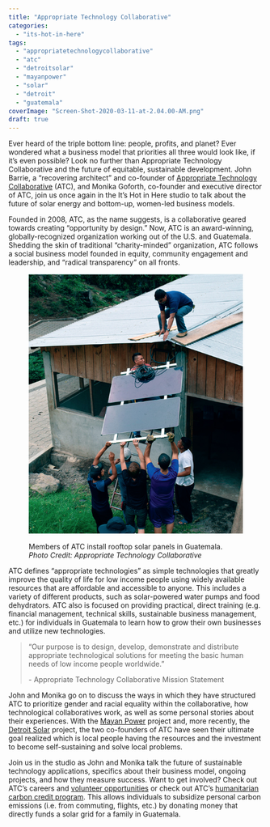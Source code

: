 ```yaml
---
title: "Appropriate Technology Collaborative"
categories: 
  - "its-hot-in-here"
tags: 
  - "appropriatetechnologycollaborative"
  - "atc"
  - "detroitsolar"
  - "mayanpower"
  - "solar"
  - "detroit"
  - "guatemala"
coverImage: "Screen-Shot-2020-03-11-at-2.04.00-AM.png"
draft: true
---
```


Ever heard of the triple bottom line: people, profits, and planet? Ever wondered what a business model that priorities all three would look like, if it’s even possible? Look no further than Appropriate Technology Collaborative and the future of equitable, sustainable development. John Barrie, a “recovering architect” and co-founder of [Appropriate Technology Collaborative](https://www.apptechdesign.org/about-atc-2) (ATC), and Monika Goforth, co-founder and executive director of ATC, join us once again in the It’s Hot in Here studio to talk about the future of solar energy and bottom-up, women-led business models. 

Founded in 2008, ATC, as the name suggests, is a collaborative geared towards creating “opportunity by design.” Now, ATC is an award-winning, globally-recognized organization working out of the U.S. and Guatemala. Shedding the skin of traditional “charity-minded” organization, ATC follows a social business model founded in equity, community engagement and leadership, and “radical transparency” on all fronts. 

<figure>

![](images/Screen-Shot-2020-03-04-at-4.22.18-PM.png)

<figcaption>

Members of ATC install rooftop solar panels in Guatemala. _Photo Credit: Appropriate Technology Collaborative_

</figcaption>

</figure>

ATC defines “appropriate technologies” as simple technologies that greatly improve the quality of life for low income people using widely available resources that are affordable and accessible to anyone. This includes a variety of different products, such as solar-powered water pumps and food dehydrators. ATC also is focused on providing practical, direct training (e.g. financial management, technical skills, sustainable business management, etc.) for individuals in Guatemala to learn how to grow their own businesses and utilize new technologies. 

> “Our purpose is to design, develop, demonstrate and distribute appropriate technological solutions for meeting the basic human needs of low income people worldwide.” 
> 
> \- Appropriate Technology Collaborative Mission Statement 

John and Monika go on to discuss the ways in which they have structured ATC to prioritize gender and racial equality within the collaborative, how technological collaboratives work, as well as some personal stories about their experiences. With the [Mayan Power](https://www.apptechdesign.org/mayan-power-and-light-3) project and, more recently, the [Detroit Solar](https://www.apptechdesign.org/detroit-solar) project, the two co-founders of ATC have seen their ultimate goal realized which is local people having the resources and the investment to become self-sustaining and solve local problems. 

Join us in the studio as John and Monika talk the future of sustainable technology applications, specifics about their business model, ongoing projects, and how they measure success. Want to get involved? Check out ATC’s careers and [volunteer opportunities](https://www.apptechdesign.org/volunteer-2) or check out ATC’s [humanitarian carbon credit program](https://www.globalgiving.org/projects/carbon-credits/?rf=ggWidget). This allows individuals to subsidize personal carbon emissions (i.e. from commuting, flights, etc.) by donating money that directly funds a solar grid for a family in Guatemala.
